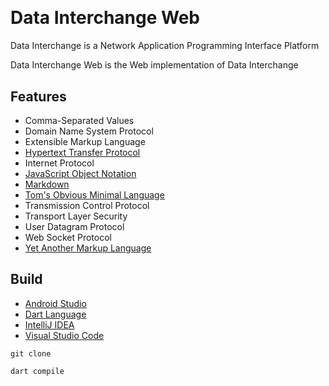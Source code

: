 [Android]: https://developer.android.com/studio
[CommonMark]:https://commonmark.org/
[Dart]: https://dart.dev/
[Hypertext Transfer Protocol]: https://developer.mozilla.org/en-US/docs/Web/HTTP
[IDEA]: https://jetbrains.com/idea/
[JSON]: https://www.json.org/json-en.html
[TOML]: https://toml.io/en/
[VSCode]: https://code.visualstudio.com/docs
[YAML]: https://yaml.org/

<a href="https://github.com/HyaenaTechnologies/hyaena_technologies">
  <h1>
    <picture>
      <img src="https://github.com/HyaenaTechnologies/data_interchange_web/blob/main/assets/di_markdown.png" alt="">
    </picture>
  </h1>
</a>

# Data Interchange Web

Data Interchange is a Network Application Programming Interface Platform

Data Interchange Web is the Web implementation of Data Interchange

## Features

- Comma-Separated Values
- Domain Name System Protocol
- Extensible Markup Language
- [Hypertext Transfer Protocol][Hypertext Transfer Protocol]
- Internet Protocol
- [JavaScript Object Notation][JSON]
- [Markdown][CommonMark]
- [Tom's Obvious Minimal Language][TOML]
- Transmission Control Protocol
- Transport Layer Security
- User Datagram Protocol
- Web Socket Protocol
- [Yet Another Markup Language][YAML]

## Build

- [Android Studio][Android]
- [Dart Language][Dart]
- [IntelliJ IDEA][IDEA]
- [Visual Studio Code][VSCode]

```shell
git clone

dart compile
```